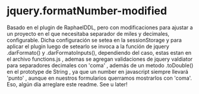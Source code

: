 jquery.formatNumber-modified
=============================

Basado en el plugin de RaphaelDDL, pero con modificaciones para ajustar a un proyecto en el que necesitaba separador de miles y decimales, configurable. Dicha configuración se setea en la sessionStorage y para aplicar el plugin luego de setearlo se invoca a la función de jquery .darFormato() y .darFormatoInputs(), dependiendo del caso, estas estan en el archivo functions.js , ademas se agregan validaciones de jquery valdiator para separadores decimales con 'coma' , además de un metodo .toDouble() en el prototype de String , ya que un number en javascript siempre llevará 'punto' , aunque en nuestros formularios querramos mostrarlos con 'coma'. Eso, algún día arreglare este readme. See u later!
